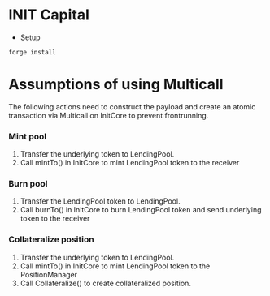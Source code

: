 # INIT Capital

- Setup

```shell
forge install
```


# Assumptions of using Multicall

The following actions need to construct the payload and create an atomic transaction via Multicall on InitCore to prevent frontrunning.

### Mint pool

1. Transfer the underlying token to LendingPool.
2. Call mintTo() in InitCore to mint LendingPool token to the receiver

### Burn pool

1. Transfer the LendingPool token to LendingPool.
2. Call burnTo() in InitCore to burn LendingPool token and send underlying token to the receiver

### Collateralize position

1. Transfer the underlying token to LendingPool.
2. Call mintTo() in InitCore to mint LendingPool token to the PositionManager
3. Call Collateralize() to create collateralized position.
